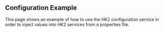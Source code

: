 ## Configuration Example

This page shows an example of how to use the HK2 configuration service in order to inject
values into HK2 services from a properties file.